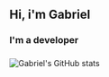 ## Hi, i'm Gabriel
### I'm a developer
   ###

![Gabriel's GitHub stats](https://github-readme-stats.vercel.app/api?username=gabrielalessadev&show_icons=true&theme=tokyonight&incluide_all_commits=true&count_private=true)
   ##
